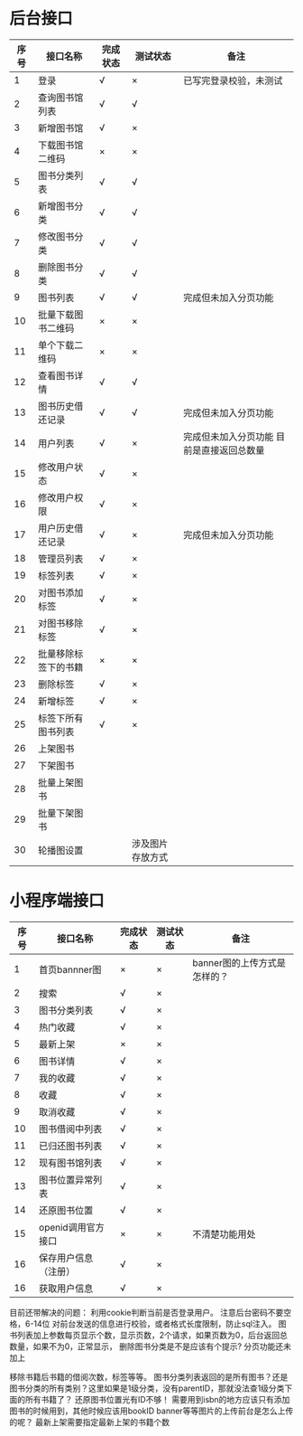 # 后台接口

序号|接口名称|完成状态|测试状态|备注
-|----|-|-|-
1|登录|√|×|已写完登录校验，未测试
2|查询图书馆列表|√|√|
3|新增图书馆|√|×|
4|下载图书馆二维码|×|×|
5|图书分类列表|√|√|
6|新增图书分类|√|√|
7|修改图书分类|√|√|
8|删除图书分类|√|√|
9|图书列表|√|√|完成但未加入分页功能
10|批量下载图书二维码|×|×|
11|单个下载二维码|×|×|
12|查看图书详情|√|√|
13|图书历史借还记录|√|√|完成但未加入分页功能
14|用户列表|√|×|完成但未加入分页功能  目前是直接返回总数量
15|修改用户状态|√|×|
16|修改用户权限|√|×|
17|用户历史借还记录|√|×|完成但未加入分页功能
18|管理员列表|√|×|
19|标签列表|√|×|
20|对图书添加标签|√|×|
21|对图书移除标签|√|×|
22|批量移除标签下的书籍|×|×|
23|删除标签|√|×|
24|新增标签|√|×|
25|标签下所有图书列表|√|×|
26|上架图书|
27|下架图书|
28|批量上架图书|
29|批量下架图书||
30|轮播图设置||涉及图片存放方式



# 小程序端接口
序号|接口名称|完成状态|测试状态|备注
-|----|-|-|-
1|首页bannner图|×|×|banner图的上传方式是怎样的？
2|搜索|√|×|
3|图书分类列表|√|×|
4|热门收藏|√|×|
5|最新上架|×|×|
6|图书详情|√|×|
7|我的收藏|√|×|
8|收藏|√|×|
9|取消收藏|√|×|
10|图书借阅中列表|√|×|
11|已归还图书列表|√|×|
12|现有图书馆列表|√|×|
13|图书位置异常列表|√|×|
14|还原图书位置|√|×|
15|openid调用官方接口|×|×|不清楚功能用处
16|保存用户信息（注册）|√|×|
16|获取用户信息|√|×|

目前还带解决的问题：
利用cookie判断当前是否登录用户。
注意后台密码不要空格，6-14位
对前台发送的信息进行校验，或者格式长度限制，防止sql注入。
图书列表加上参数每页显示个数，显示页数，2个请求，如果页数为0，后台返回总数量，如果不为0，正常显示， 
删除图书分类是不是应该有个提示?
分页功能还未加上

移除书籍后书籍的借阅次数，标签等等。
图书分类列表返回的是所有图书？还是图书分类的所有类别？这里如果是1级分类，没有parentID，那就没法查1级分类下面的所有书籍了？
还原图书位置光有ID不够！
需要用到isbn的地方应该只有添加图书的时候用到，其他时候应该用bookID
banner等等图片的上传前台是怎么上传的呢？
最新上架需要指定最新上架的书籍个数